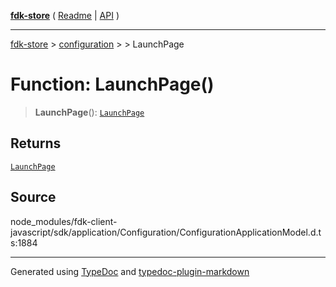 [**fdk-store**](../../../README.md) ( [Readme](../../../README.md) \| [API](../../../API.md) )

---

[fdk-store](../../../API.md) > [configuration](../../README.md) > [<internal>](../README.md) > LaunchPage

# Function: LaunchPage()

> **LaunchPage**(): [`LaunchPage`](../type-aliases/type-alias.LaunchPage.md)

## Returns

[`LaunchPage`](../type-aliases/type-alias.LaunchPage.md)

## Source

node_modules/fdk-client-javascript/sdk/application/Configuration/ConfigurationApplicationModel.d.ts:1884

---

Generated using [TypeDoc](https://typedoc.org/) and [typedoc-plugin-markdown](https://www.npmjs.com/package/typedoc-plugin-markdown)
